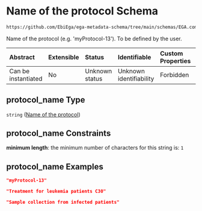 # Name of the protocol Schema

```txt
https://github.com/EbiEga/ega-metadata-schema/tree/main/schemas/EGA.common-definitions.json#/definitions/protocols_object/properties/protocol_name
```

Name of the protocol (e.g. 'myProtocol-13'). To be defined by the user.

| Abstract            | Extensible | Status         | Identifiable            | Custom Properties | Additional Properties | Access Restrictions | Defined In                                                                                |
| :------------------ | :--------- | :------------- | :---------------------- | :---------------- | :-------------------- | :------------------ | :---------------------------------------------------------------------------------------- |
| Can be instantiated | No         | Unknown status | Unknown identifiability | Forbidden         | Allowed               | none                | [EGA.common-definitions.json*](../out/EGA.common-definitions.json "open original schema") |

## protocol_name Type

`string` ([Name of the protocol](ega-12-definitions-ega-protocols-object-properties-name-of-the-protocol.md))

## protocol_name Constraints

**minimum length**: the minimum number of characters for this string is: `1`

## protocol_name Examples

```json
"myProtocol-13"
```

```json
"Treatment for leukemia patients C30"
```

```json
"Sample collection from infected patients"
```
